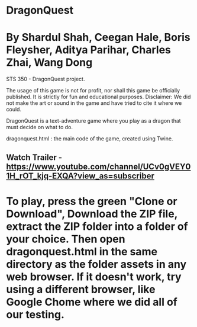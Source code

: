 # DragonQuest
# By Shardul Shah, Ceegan Hale, Boris Fleysher, Aditya Parihar, Charles Zhai, Wang Dong
 STS 350 - DragonQuest project.
 
 The usage of this game is not for profit, nor shall this game be officially published. It is strictly for fun and educational purposes.
 Disclaimer: We did not make the art or sound in the game and have tried to cite it where we could.
 
 DragonQuest is a text-adventure game where you play as a dragon that must decide on what to do.
 
 dragonquest.html : the main code of the game, created using Twine. 
 
 ## Watch Trailer - https://www.youtube.com/channel/UCv0gVEY01H_rOT_kjq-EXQA?view_as=subscriber
 
# To play, press the green "Clone or Download",  Download the ZIP file, extract the ZIP folder into a folder of your choice. Then open dragonquest.html in the same directory as the folder assets in any web browser. If it doesn't work, try using a different browser, like Google Chome where we did all of our testing.
